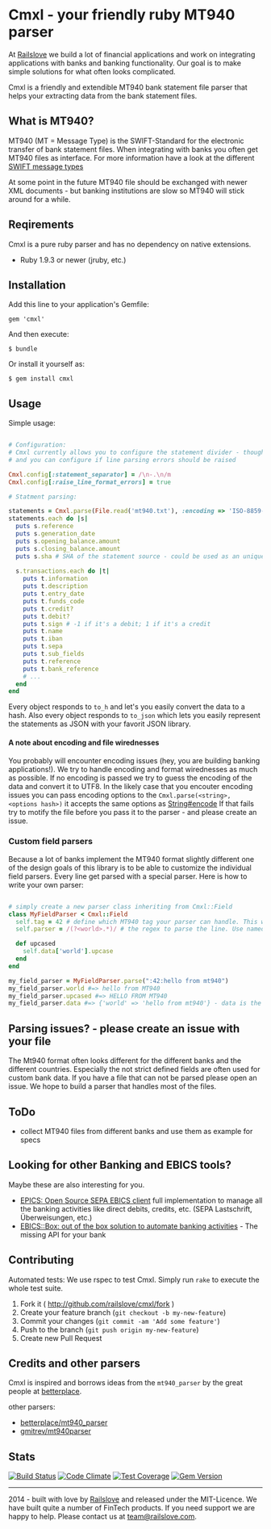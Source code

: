 # Cmxl - your friendly ruby MT940 parser

At [Railslove](http://railslove.com) we build a lot of financial applications and work on integrating applications with banks and banking functionality. 
Our goal is to make simple solutions for what often looks complicated.

Cmxl is a friendly and extendible MT940 bank statement file parser that helps your extracting data from the bank statement files. 

## What is MT940?

MT940 (MT = Message Type) is the SWIFT-Standard for the electronic transfer of bank statement files. 
When integrating with banks you often get MT940 files as interface. 
For more information have a look at the different [SWIFT message types](http://en.wikipedia.org/wiki/SWIFT_message_types)

At some point in the future MT940 file should be exchanged with newer XML documents - but banking institutions are slow so MT940 will stick around for a while.

## Reqirements

Cmxl is a pure ruby parser and has no dependency on native extensions. 

* Ruby 1.9.3 or newer (jruby, etc.)

## Installation

Add this line to your application's Gemfile:

    gem 'cmxl'

And then execute:

    $ bundle

Or install it yourself as:

    $ gem install cmxl

## Usage

Simple usage: 

```ruby

# Configuration:
# Cmxl currently allows you to configure the statement divider - though the default should be good in most of the cases
# and you can configure if line parsing errors should be raised

Cmxl.config[:statement_separator] = /\n-.\n/m
Cmxl.config[:raise_line_format_errors] = true

# Statment parsing:

statements = Cmxl.parse(File.read('mt940.txt'), :encoding => 'ISO-8859-1') # parses the file and returns an array of statement objects. Please note: if no encoding is given Cmxl tries to guess the encoding from the content and converts it to UTF-8. 
statements.each do |s|
  puts s.reference
  puts s.generation_date
  puts s.opening_balance.amount
  puts s.closing_balance.amount
  puts s.sha # SHA of the statement source - could be used as an unique identifier
  
  s.transactions.each do |t|
    puts t.information
    puts t.description
    puts t.entry_date
    puts t.funds_code
    puts t.credit?
    puts t.debit?
    puts t.sign # -1 if it's a debit; 1 if it's a credit
    puts t.name
    puts t.iban
    puts t.sepa
    puts t.sub_fields
    puts t.reference
    puts t.bank_reference
    # ...
  end
end

```

Every object responds to `to_h` and let's you easily convert the data to a hash. Also every object responds to `to_json` which lets you easily represent the statements as JSON with your favorit JSON library.

#### A note about encoding and file wirednesses

You probably will encounter encoding issues (hey, you are building banking applications!). 
We try to handle encoding and format wirednesses as much as possible. If no encoding is passed we try to guess the encoding of the data and convert it to UTF8. 
In the likely case that you encouter encoding issues you can pass encoding options to the `Cmxl.parse(<string>, <options hash>)` it accepts the same options as [String#encode](http://ruby-doc.org/core-2.1.3/String.html#method-i-encode) 
If that fails try to motify the file before you pass it to the parser - and please create an issue.

### Custom field parsers

Because a lot of banks implement the MT940 format slightly different one of the design goals of this library is to be able to customize the individual field parsers. 
Every line get parsed with a special parser. Here is how to write your own parser:

```ruby

# simply create a new parser class inheriting from Cmxl::Field
class MyFieldParser < Cmxl::Field
  self.tag = 42 # define which MT940 tag your parser can handle. This will automatically register your parser and overwriting existing parsers
  self.parser = /(?<world>.*)/ # the regex to parse the line. Use named regexp to access your match.

  def upcased
    self.data['world'].upcase
  end
end

my_field_parser = MyFieldParser.parse(":42:hello from mt940")
my_field_parser.world #=> hello from MT940
my_field_parser.upcased #=> HELLO FROM MT940
my_field_parser.data #=> {'world' => 'hello from mt940'} - data is the accessor to the regexp matches

```

## Parsing issues? - please create an issue with your file

The Mt940 format often looks different for the different banks and the different countries. Especially the not strict defined fields are often used for custom bank data. 
If you have a file that can not be parsed please open an issue. We hope to build a parser that handles most of the files.


## ToDo

* collect MT940 files from different banks and use them as example for specs


## Looking for other Banking and EBICS tools?

Maybe these are also interesting for you.

* [EPICS: Open Source SEPA EBICS client](https://railslove.github.io/epics/) full implementation to manage all the banking activities like direct debits, credits, etc. (SEPA Lastschrift, Überweisungen, etc.)
* [EBICS::Box: out of the box solution to automate banking activities](http://www.railslove.com/ebics-box) - The missing API for your bank

## Contributing

Automated tests: We use rspec to test Cmxl. Simply run `rake` to execute the whole test suite.

1. Fork it ( http://github.com/railslove/cmxl/fork )
2. Create your feature branch (`git checkout -b my-new-feature`)
3. Commit your changes (`git commit -am 'Add some feature'`)
4. Push to the branch (`git push origin my-new-feature`)
5. Create new Pull Request

## Credits and other parsers

Cmxl is inspired and borrows ideas from the `mt940_parser` by the great people at [betterplace](https://www.betterplace.org/).

other parsers:
* [betterplace/mt940_parser](https://github.com/betterplace/mt940_parser)
* [gmitrev/mt940parser](https://github.com/gmitrev/mt940parser)


## Stats

[![Build Status](https://travis-ci.org/railslove/cmxl.svg)](https://travis-ci.org/railslove/cmxl)
[![Code Climate](https://codeclimate.com/github/railslove/cmxl/badges/gpa.svg)](https://codeclimate.com/github/railslove/cmxl)
[![Test Coverage](https://codeclimate.com/github/railslove/cmxl/badges/coverage.svg)](https://codeclimate.com/github/railslove/cmxl)
[![Gem Version](https://badge.fury.io/rb/cmxl.svg)](http://badge.fury.io/rb/cmxl)

------------

2014 - built with love by [Railslove](http://railslove.com) and released under the MIT-Licence. We have built quite a number of FinTech products. If you need support we are happy to help. Please contact us at team@railslove.com.
